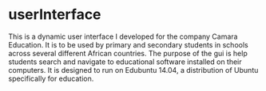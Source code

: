 # userInterface
This is a dynamic user interface I developed for the company Camara Education. It is to be used by primary and secondary students 
in schools across several different African countries. The purpose of the gui is help students search and navigate to educational
software installed on their computers. It is designed to run on Edubuntu 14.04, a distribution of Ubuntu specifically for 
education.
